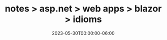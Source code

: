 ---
title: "notes > asp.net > web apps > blazor > idioms"
date: "2023-05-30T00:00:00-06:00"
draft: false
---